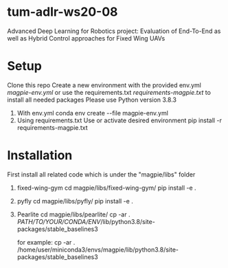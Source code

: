 # tum-adlr-ws20-08

Advanced Deep Learning for Robotics project: Evaluation of End-To-End as well as Hybrid Control approaches for Fixed Wing UAVs

# Setup

Clone this repo
Create a new environment with the provided env.yml *magpie-env.yml* or use the requirements.txt *requirements-magpie.txt* to install all needed packages
Please use Python version 3.8.3

1. With env.yml
   conda env create --file magpie-env.yml
2. Using requirements.txt
   Use or activate desired environment
   pip install -r requirements-magpie.txt

# Installation

First install all related code which is under the "magpie/libs" folder

1. fixed-wing-gym
   cd magpie/libs/fixed-wing-gym/
   pip install -e .

2. pyfly
   cd magpie/libs/pyfly/
   pip install -e .

3. Pearlite
   cd magpie/libs/pearlite/
   cp -ar . _PATH/TO/YOUR/CONDA/ENV_/lib/python3.8/site-packages/stable_baselines3

    for example:
    cp -ar . /home/user/miniconda3/envs/magpie/lib/python3.8/site-packages/stable_baselines3
